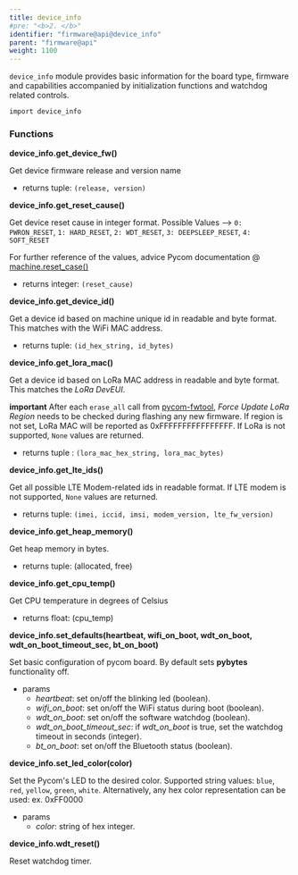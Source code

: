 ```yaml
---
title: device_info
#pre: "<b>2. </b>"
identifier: "firmware@api@device_info"
parent: "firmware@api"
weight: 1100
---
```


`device_info` module provides basic information for the board type, firmware and capabilities accompanied by initialization functions and watchdog related controls.

```
import device_info
```

### Functions

**device_info.get_device_fw()**

Get device firmware release and version name

- returns tuple: `(release, version)`

**device_info.get_reset_cause()**

Get device reset cause in integer format. Possible Values --> `0: PWRON_RESET`, `1: HARD_RESET`, `2: WDT_RESET`, `3: DEEPSLEEP_RESET`, `4: SOFT_RESET`

For further reference of the values, advice Pycom documentation @ [machine.reset_case()](https://docs.pycom.io/firmware/pycom/machine/#machinereset_cause)

- returns integer: `(reset_cause)`

**device_info.get_device_id()**

Get a device id based on machine unique id in readable and byte format. This matches with the WiFi MAC address.

- returns tuple: `(id_hex_string, id_bytes)`

**device_info.get_lora_mac()**

Get a device id based on LoRa MAC address in readable and byte format. This matches the _LoRa DevEUI_.

**important** After each `erase_all` call from [pycom-fwtool](https://docs.pycom.io/advance/cli/), _Force Update LoRa Region_ needs to be checked during flashing any new firmware. If region is not set, LoRa MAC will be reported as 0xFFFFFFFFFFFFFFFF. If LoRa is not supported, `None` values are returned.

- returns tuple : `(lora_mac_hex_string, lora_mac_bytes)`

**device_info.get_lte_ids()**

Get all possible LTE Modem-related ids in readable format. If LTE modem is not supported, `None` values are returned.

- returns tuple: `(imei, iccid, imsi, modem_version, lte_fw_version)`

**device_info.get_heap_memory()**

Get heap memory in bytes.

- returns tuple: (allocated, free)

**device_info.get_cpu_temp()**

Get CPU temperature in degrees of Celsius

- returns float: (cpu_temp)

**device_info.set_defaults(heartbeat, wifi_on_boot, wdt_on_boot, wdt_on_boot_timeout_sec, bt_on_boot)**

Set basic configuration of pycom board. By default sets **pybytes** functionality off.

- params
  - _heartbeat_: set on/off the blinking led (boolean).
  - _wifi_on_boot_: set on/off the WiFi status during boot (boolean).
  - _wdt_on_boot_: set on/off the software watchdog (boolean).
  - _wdt_on_boot_timeout_sec_: if _wdt_on_boot_ is true, set the watchdog timeout in seconds (integer).
  - _bt_on_boot_: set on/off the Bluetooth status (boolean).

**device_info.set_led_color(color)**

Set the Pycom's LED to the desired color. Supported string values: `blue`, `red`, `yellow`, `green`, `white`. Alternatively, any hex color representation can be used: ex. 0xFF0000

- params
  - _color_: string of hex integer.

**device_info.wdt_reset()**

Reset watchdog timer.
